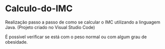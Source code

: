 # Calculo-do-IMC
Realização passo a passo de como se calcular o IMC utilizando a linguagem Java. (Projeto criado no Visual Studio Code)

É possivel verificar se está com o peso normal ou com algum grau de obesidade.


